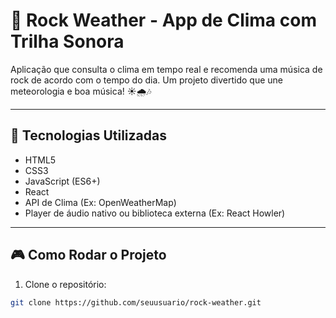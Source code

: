 # 🎸 Rock Weather - App de Clima com Trilha Sonora

Aplicação que consulta o clima em tempo real e recomenda uma música de rock de acordo com o tempo do dia. Um projeto divertido que une meteorologia e boa música! ☀️🌧️🎶

---

## 🚀 Tecnologias Utilizadas
- HTML5
- CSS3
- JavaScript (ES6+)
- React
- API de Clima (Ex: OpenWeatherMap)
- Player de áudio nativo ou biblioteca externa (Ex: React Howler)

---

## 🎮 Como Rodar o Projeto

1. Clone o repositório:
```bash
git clone https://github.com/seuusuario/rock-weather.git
